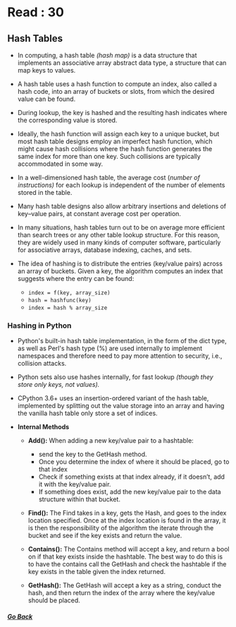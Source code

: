 # Read : 30

## Hash Tables

- In computing, a hash table *(hash map)* is a data structure that implements an associative array abstract data type, a structure that can map keys to values. 

- A hash table uses a hash function to compute an index, also called a hash code, into an array of buckets or slots, from which the desired value can be found. 

- During lookup, the key is hashed and the resulting hash indicates where the corresponding value is stored. 

- Ideally, the hash function will assign each key to a unique bucket, but most hash table designs employ an imperfect hash function, which might cause hash collisions where the hash function generates the same index for more than one key. Such collisions are typically accommodated in some way. 

- In a well-dimensioned hash table, the average cost (*number of instructions)* for each lookup is independent of the number of elements stored in the table. 

- Many hash table designs also allow arbitrary insertions and deletions of key–value pairs, at constant average cost per operation.

- In many situations, hash tables turn out to be on average more efficient than search trees or any other table lookup structure. For this reason, they are widely used in many kinds of computer software, particularly for associative arrays, database indexing, caches, and sets. 

- The idea of hashing is to distribute the entries (key/value pairs) across an array of buckets. Given a key, the algorithm computes an index that suggests where the entry can be found: 
    - `index = f(key, array_size)`
    - `hash = hashfunc(key)`
    - `index = hash % array_size`

### Hashing in Python

- Python's built-in hash table implementation, in the form of the dict type, as well as Perl's hash type (%) are used internally to implement namespaces and therefore need to pay more attention to security, i.e., collision attacks. 

- Python sets also use hashes internally, for fast lookup *(though they store only keys, not values).*

- CPython 3.6+ uses an insertion-ordered variant of the hash table, implemented by splitting out the value storage into an array and having the vanilla hash table only store a set of indices.


- **Internal Methods**
    - **Add():** When adding a new key/value pair to a hashtable:

        - send the key to the GetHash method.
        - Once you determine the index of where it should be placed, go to that index
        - Check if something exists at that index already, if it doesn’t, add it with the key/value pair.
        - If something does exist, add the new key/value pair to the data structure within that bucket.

    - **Find():** The Find takes in a key, gets the Hash, and goes to the index location specified. Once at the index location is found in the array, it is then the responsibility of the algorithm the iterate through the bucket and see if the key exists and return the value.

    - **Contains():** The Contains method will accept a key, and return a bool on if that key exists inside the hashtable. The best way to do this is to have the contains call the GetHash and check the hashtable if the key exists in the table given the index returned.

    - **GetHash():** The GetHash will accept a key as a string, conduct the hash, and then return the index of the array where the key/value should be placed.


##### [Go Back](code_401_reading_notes.md)